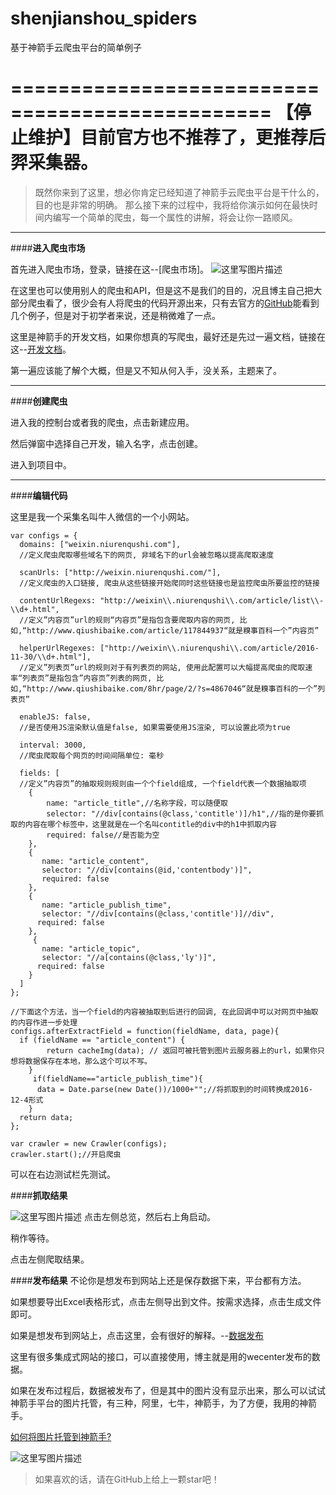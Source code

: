 # shenjianshou_spiders
基于神箭手云爬虫平台的简单例子

================================================
【停止维护】目前官方也不推荐了，更推荐后羿采集器。
================================================

> 既然你来到了这里，想必你肯定已经知道了神箭手云爬虫平台是干什么的，目的也是非常的明确。
> 那么接下来的过程中，我将给你演示如何在最快时间内编写一个简单的爬虫，每一个属性的讲解，将会让你一路顺风。



--------------------------------
####**进入爬虫市场**


首先进入爬虫市场，登录，链接在这--[爬虫市场]。
![这里写图片描述](http://img.blog.csdn.net/20161204233506561)

在这里也可以使用别人的爬虫和API，但是这不是我们的目的，况且博主自己把大部分爬虫看了，很少会有人将爬虫的代码开源出来，只有去官方的[GitHub](https://github.com/ShenJianShou/crawler_samples)能看到几个例子，但是对于初学者来说，还是稍微难了一点。

这里是神箭手的开发文档，如果你想真的写爬虫，最好还是先过一遍文档，链接在这--[开发文档](http://docs.shenjianshou.cn/)。

第一遍应该能了解个大概，但是又不知从何入手，没关系，主题来了。

--------------------------------
####**创建爬虫**


进入我的控制台或者我的爬虫，点击新建应用。

然后弹窗中选择自己开发，输入名字，点击创建。

进入到项目中。

--------------------------------
####**编辑代码**

这里是我一个采集名叫牛人微信的一个小网站。


```
var configs = {
  domains: ["weixin.niurenqushi.com"],
  //定义爬虫爬取哪些域名下的网页, 非域名下的url会被忽略以提高爬取速度
  
  scanUrls: ["http://weixin.niurenqushi.com/"],
  //定义爬虫的入口链接, 爬虫从这些链接开始爬同时这些链接也是监控爬虫所要监控的链接
  
  contentUrlRegexs: "http://weixin\\.niurenqushi\\.com/article/list\\-\\d+.html",
  //定义”内容页”url的规则“内容页”是指包含要爬取内容的网页, 比如,“http://www.qiushibaike.com/article/117844937“就是糗事百科一个”内容页”
  
  helperUrlRegexes: ["http://weixin\\.niurenqushi\\.com/article/2016-11-30/\\d+.html"],
  //定义”列表页”url的规则对于有列表页的网站, 使用此配置可以大幅提高爬虫的爬取速率“列表页”是指包含”内容页”列表的网页, 比如,“http://www.qiushibaike.com/8hr/page/2/?s=4867046“就是糗事百科的一个”列表页”
  
  enableJS: false,
  //是否使用JS渲染默认值是false, 如果需要使用JS渲染, 可以设置此项为true
  
  interval: 3000,
  //爬虫爬取每个网页的时间间隔单位: 毫秒
  
  fields: [
  //定义”内容页”的抽取规则规则由一个个field组成, 一个field代表一个数据抽取项
    {
        name: "article_title",//名称字段，可以随便取
        selector: "//div[contains(@class,'contitle')]/h1",//指的是你要抓取的内容在哪个标签中，这里就是在一个名叫contitle的div中的h1中抓取内容
        required: false//是否能为空
    },
    {
       name: "article_content",
       selector: "//div[contains(@id,'contentbody')]",
       required: false
    },
    {
       name: "article_publish_time",
       selector: "//div[contains(@class,'contitle')]//div",
      required: false
    },
     {
       name: "article_topic",
       selector: "//a[contains(@class,'ly')]",
      required: false
    }
  ]
};

//下面这个方法，当一个field的内容被抽取到后进行的回调, 在此回调中可以对网页中抽取的内容作进一步处理
configs.afterExtractField = function(fieldName, data, page){
  if (fieldName == "article_content") {
        return cacheImg(data); // 返回可被托管到图片云服务器上的url，如果你只想将数据保存在本地，那么这个可以不写。
    }
	 if(fieldName=="article_publish_time"){
      data = Date.parse(new Date())/1000+"";//将抓取到的时间转换成2016-12-4形式
    }
  return data;
};
  
var crawler = new Crawler(configs);
crawler.start();//开启爬虫
```

可以在右边测试栏先测试。

####**抓取结果**

![这里写图片描述](http://img.blog.csdn.net/20161204233643753)
点击左侧总览，然后右上角启动。

稍作等待。

点击左侧爬取结果。

####**发布结果**
不论你是想发布到网站上还是保存数据下来，平台都有方法。

如果想要导出Excel表格形式，点击左侧导出到文件。按需求选择，点击生成文件即可。

如果是想发布到网站上，点击这里，会有很好的解释。--[数据发布](http://docs.shenjianshou.cn/use/datapub/useDataPublish.html)

这里有很多集成式网站的接口，可以直接使用，博主就是用的wecenter发布的数据。

如果在发布过程后，数据被发布了，但是其中的图片没有显示出来，那么可以试试神箭手平台的图片托管，有三种，阿里，七牛，神箭手，为了方便，我用的神箭手。

[如何将图片托管到神箭手?](http://docs.shenjianshou.cn/use/picture/useSJSPhotoStorage.html)

![这里写图片描述](http://docs.shenjianshou.cn/images/publish/use_sjs_photo_storage/use_sjs_photo_storage_img_12.jpg)

> 
> 如果喜欢的话，请在GitHub上给上一颗star吧！
